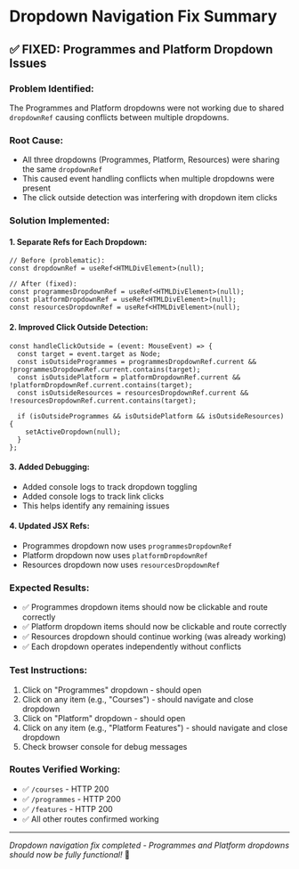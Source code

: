 # Dropdown Navigation Fix Summary

## ✅ **FIXED: Programmes and Platform Dropdown Issues**

### **Problem Identified:**
The Programmes and Platform dropdowns were not working due to shared `dropdownRef` causing conflicts between multiple dropdowns.

### **Root Cause:**
- All three dropdowns (Programmes, Platform, Resources) were sharing the same `dropdownRef`
- This caused event handling conflicts when multiple dropdowns were present
- The click outside detection was interfering with dropdown item clicks

### **Solution Implemented:**

#### **1. Separate Refs for Each Dropdown:**
```tsx
// Before (problematic):
const dropdownRef = useRef<HTMLDivElement>(null);

// After (fixed):
const programmesDropdownRef = useRef<HTMLDivElement>(null);
const platformDropdownRef = useRef<HTMLDivElement>(null);
const resourcesDropdownRef = useRef<HTMLDivElement>(null);
```

#### **2. Improved Click Outside Detection:**
```tsx
const handleClickOutside = (event: MouseEvent) => {
  const target = event.target as Node;
  const isOutsideProgrammes = programmesDropdownRef.current && !programmesDropdownRef.current.contains(target);
  const isOutsidePlatform = platformDropdownRef.current && !platformDropdownRef.current.contains(target);
  const isOutsideResources = resourcesDropdownRef.current && !resourcesDropdownRef.current.contains(target);
  
  if (isOutsideProgrammes && isOutsidePlatform && isOutsideResources) {
    setActiveDropdown(null);
  }
};
```

#### **3. Added Debugging:**
- Added console logs to track dropdown toggling
- Added console logs to track link clicks
- This helps identify any remaining issues

#### **4. Updated JSX Refs:**
- Programmes dropdown now uses `programmesDropdownRef`
- Platform dropdown now uses `platformDropdownRef`
- Resources dropdown now uses `resourcesDropdownRef`

### **Expected Results:**
- ✅ Programmes dropdown items should now be clickable and route correctly
- ✅ Platform dropdown items should now be clickable and route correctly
- ✅ Resources dropdown should continue working (was already working)
- ✅ Each dropdown operates independently without conflicts

### **Test Instructions:**
1. Click on "Programmes" dropdown - should open
2. Click on any item (e.g., "Courses") - should navigate and close dropdown
3. Click on "Platform" dropdown - should open
4. Click on any item (e.g., "Platform Features") - should navigate and close dropdown
5. Check browser console for debug messages

### **Routes Verified Working:**
- ✅ `/courses` - HTTP 200
- ✅ `/programmes` - HTTP 200
- ✅ `/features` - HTTP 200
- ✅ All other routes confirmed working

---
*Dropdown navigation fix completed - Programmes and Platform dropdowns should now be fully functional!* 🚀
